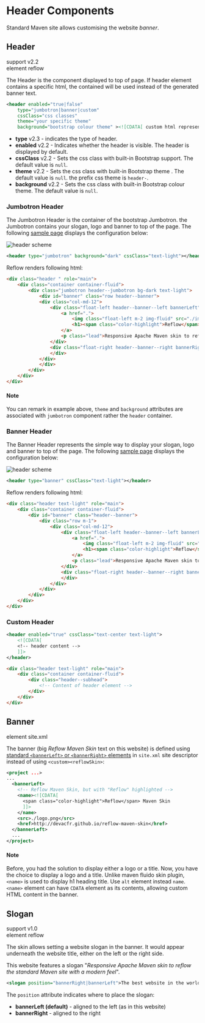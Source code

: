 # Header Components

Standard Maven site allows customising the website _banner_.

## Header

support <span class="badge badge-primary">v2.2</span><br/>
element <span class="badge badge-secondary">reflow</span>

The Header is the component displayed to top of page. If header element contains a specific html, the contained will be used instead of the generated banner text.

```xml
<header enabled="true|false"
    type="jumbotron|banner|custom"
    cssClass="css classes"
    theme="your specific theme"
    background="bootstrap colour theme" ><![CDATA[ custom html representing the header content ]]></header>
```

- **type** <span class="badge badge-light">v2.3</span> - indicates the type of header.
- **enabled** <span class="badge badge-light">v2.2</span> - Indicates whether the header is visible. The header is displayed by default.
- **cssClass** <span class="badge badge-light">v2.2</span> - Sets the css class with built-in Bootstrap support. The default value is `null`.
- **theme** <span class="badge badge-light">v2.2</span> - Sets the css class with built-in Bootstrap theme . The default value is `null`. the prefix css theme is `header-`.
- **background** <span class="badge badge-light">v2.2</span> - Sets the css class with built-in Bootstrap colour theme. The default value is `null`.

### Jumbotron Header

The Jumbotron Header is the container of the bootstrap Jumbotron. the Jumbotron contains your slogan, logo and banner to top of the page. The following [sample page][header-jumbotron] displays the configuration below:

![header scheme](images/header-jumbotron-scheme.png)

```xml
<header type="jumbotron" background="dark" cssClass="text-light"></header>
```

Reflow renders following html:

```html
<div class="header " role="main">
    <div class="container container-fluid">
        <div class="jumbotron header--jumbotron bg-dark text-light">
            <div id="banner" class="row header--banner">
            <div class="col-md-12">
                <div class="float-left header--banner--left bannerLeft">
                    <a href=".">
                        <img class="float-left m-2 img-fluid" src="./images/logo.svg" alt="Reflow skin" width="144" height="144">
                        <h1><span class="color-highlight">Reflow</span> Maven Skin</h1>
                    </a>
                    <p class="lead">Responsive Apache Maven skin to reflow the standard Maven site with a modern feel</p>
                </div>
                <div class="float-right header--banner--right bannerRight">
                </div>
            </div>
            </div>
        </div>
    </div>
</div>
```

<div class="bd-callout bd-callout-info">
    <h4 class="no-anchor">Note</h4>
    <p>You can remark in example above, <code>theme</code> and <code>background</code> attributes are associated with <code>jumbotron</code> component rather the <code>header</code> container.</p>
</div>

[header-jumbotron]: test/header-jumbotron.html

### Banner Header

The Banner Header represents the simple way to display your slogan, logo and banner to top of the page. The following [sample page][header-banner] displays the configuration below:

![header scheme](images/header-banner-scheme.png)

```xml
<header type="banner" cssClass="text-light"></header>
```

Reflow renders following html:

```html
<div class="header text-light" role="main">
    <div class="container container-fluid">
        <div id="banner" class="header--banner">
            <div class="row m-1">
                <div class="col-md-12">
                    <div class="float-left header--banner--left bannerLeft">
                        <a href=".">
                            <img class="float-left m-2 img-fluid" src="./images/logo.svg" alt="Reflow skin" width="144" height="144">
                            <h1><span class="color-highlight">Reflow</span> Maven Skin</h1>
                        </a>
                        <p class="lead">Responsive Apache Maven skin to reflow the standard Maven site with a modern feel</p>
                    </div>
                    <div class="float-right header--banner--right bannerRight">
                    </div>
                </div>
            </div>
        </div>
    </div>
</div>
```

[header-banner]: test/header-banner.html

### Custom Header

```xml
<header enabled="true" cssClass="text-center text-light">
    <![CDATA[
    <!-- header content -->
    ]]>
</header>
```

```html
<div class="header text-light" role="main">
    <div class="container container-fluid">
        <div class="header--subhead">
            <!-- Content of header element -->
        </div>
    </div>
</div>
```

## Banner

element <span class="badge badge-secondary">site.xml</span>

The banner (big _Reflow Maven Skin_ text on this website) is defined using [standard `<bannerLeft>` or `<bannerRight>` elements][mvn-site-banner] in `site.xml` site
descriptor instead of using `<custom><reflowSkin>`:

```xml
<project ...>
...
  <bannerLeft>
    <!-- Reflow Maven Skin, but with "Reflow" highlighted -->
    <name><![CDATA[
      <span class="color-highlight">Reflow</span> Maven Skin
      ]]>
    </name>
    <src>./logo.png</src>
    <href>http://devacfr.github.io/reflow-maven-skin</href>
  </bannerLeft>
  ...
</project>
```

<div class="bd-callout bd-callout-info">
    <h4 class="no-anchor">Note</h4>
    <p>Before, you had the solution to display either a logo or a title. Now, you have the choice to display a logo and a title. Unlike maven fluido skin plugin, <code>&lt;name&gt;</code> is used to display h1 heading title. Use <code>alt</code> element instead <code>name</code>. <code>&lt;name&gt;</code> element can have <code>CDATA</code> element as its contents, allowing custom HTML content in the banner.</p>
</div>

[mvn-site-banner]: http://maven.apache.org/plugins/maven-site-plugin/examples/sitedescriptor.html#Banner

## Slogan

support <span class="badge badge-primary">v1.0</span><br/>
element <span class="badge badge-secondary">reflow</span>

The skin allows setting a website slogan in the banner. It would appear underneath the website
title, either on the left or the right side.

This website features a slogan
"_Responsive Apache Maven skin to reflow the standard Maven site with a modern feel_".

```xml
<slogan position="bannerRight|bannerLeft">The best website in the world</slogan>
```

The `position` attribute indicates where to place the slogan:

- **bannerLeft (default)** - aligned to the left (as in this website)
- **bannerRight** - aligned to the right
